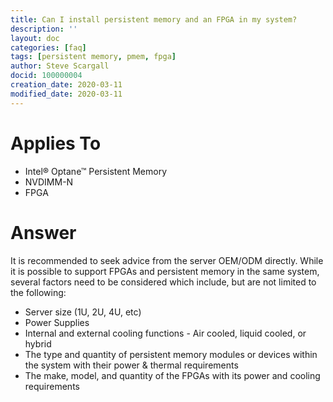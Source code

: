 ```yaml
---
title: Can I install persistent memory and an FPGA in my system?
description: ''
layout: doc
categories: [faq]
tags: [persistent memory, pmem, fpga]
author: Steve Scargall
docid: 100000004
creation_date: 2020-03-11
modified_date: 2020-03-11
---
```


# Applies To

- Intel® Optane™ Persistent Memory
- NVDIMM-N
- FPGA

# Answer

It is recommended to seek advice from the server OEM/ODM directly. While it is possible to support FPGAs and persistent memory in the same system, several factors need to be considered which include, but are not limited to the following:

- Server size (1U, 2U, 4U, etc)
- Power Supplies
- Internal and external cooling functions - Air cooled, liquid cooled, or hybrid
- The type and quantity of persistent memory modules or devices within the system with their power & thermal requirements
- The make, model, and quantity of the FPGAs with its power and cooling requirements





